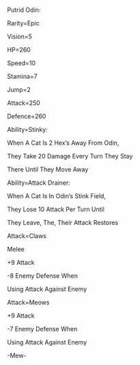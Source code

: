Putrid Odin:

Rarity=Epic

Vision=5

HP=260

Speed=10

Stamina=7

Jump=2

Attack=250

Defence=260

Ability=Stinky:

When A Cat Is 2 Hex’s Away From Odin,

They Take 20 Damage Every Turn They Stay

There Until They Move Away

Ability=Attack  Drainer:

When A Cat Is In Odin’s Stink Field,

They Lose 10 Attack Per Turn Until

They Leave, The, Their Attack Restores

Attack=Claws

Melee

+9 Attack

-8 Enemy Defense When 

Using Attack Against Enemy

Attack=Meows

+9 Attack

-7 Enemy Defense When

Using Attack Against Enemy

-Mew-
